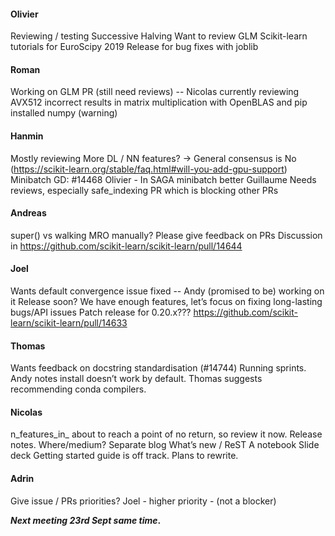 #### Olivier 
Reviewing / testing Successive Halving 
Want to review GLM
Scikit-learn tutorials for EuroScipy 2019
Release for bug fixes with joblib

#### Roman
Working on GLM PR (still need reviews) -- Nicolas currently reviewing
AVX512 incorrect results in matrix multiplication with OpenBLAS and pip installed numpy (warning)

#### Hanmin
Mostly reviewing
More DL / NN features? → General consensus is No (https://scikit-learn.org/stable/faq.html#will-you-add-gpu-support)
Minibatch GD: #14468
Olivier - In SAGA minibatch better
Guillaume
Needs reviews, especially safe_indexing PR which is blocking other PRs

#### Andreas
super() vs walking MRO manually? Please give feedback on PRs
Discussion in https://github.com/scikit-learn/scikit-learn/pull/14644

#### Joel
Wants default convergence issue fixed  -- Andy (promised to be) working on it
Release soon? We have enough features, let’s focus on fixing long-lasting bugs/API issues
Patch release for 0.20.x??? https://github.com/scikit-learn/scikit-learn/pull/14633

#### Thomas
Wants feedback on docstring standardisation (#14744)
Running sprints. Andy notes install doesn’t work by default. Thomas suggests recommending conda compilers.

#### Nicolas
n_features_in_ about to reach a point of no return, so review it now.
Release notes. Where/medium?
Separate blog
What’s new / ReST
A notebook
Slide deck
Getting started guide is off track. Plans to rewrite.

#### Adrin
Give issue / PRs priorities?
Joel - higher priority - (not a blocker)

**_Next meeting 23rd Sept same time_.**
